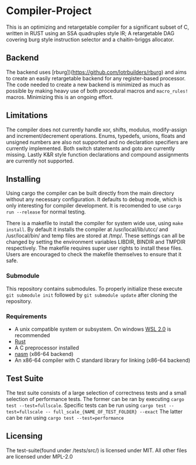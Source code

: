 # Compiler-Project
This is an optimizing and retargetable compiler for a significant subset of C, written in RUST using an SSA quadruples style IR; A retargetable DAG covering burg style instruction selector and a chaitin-briggs allocator. 

## Backend
The backend uses [rburg])(https://github.com/lotrbuilders/rburg) and aims to create an easily retargetable backend for any register-based processor. The code needed to create a new backend is minimized as much as possible by making heavy use of both procedural macros and `macro_rules!` macros. Minimizing this is an ongoing effort.

## Limitations
The compiler does not currently handle xor, shifts, modulus, modify-assign and increment/decrement operations. Enums, typedefs, unions, floats and unsigned numbers are also not supported and no declaration specifiers are currently implemented. Both switch statements and goto are currently missing. Lastly K&R style function declarations and compound assignments are currently not supported.


## Installing
Using cargo the compiler can be built directly from the main directory without any necessary configuration. It defaults to debug mode, which is only interesting for compiler development. It is recomended to use `cargo run --release` for normal testing. 

There is a makefile to install the compiler for system wide use, using `make install`. By default it installs the compiler at /usr/local/lib/utcc/ and /usr/local/bin/ and temp files are stored at /tmp/. These settings can all be changed by setting the environment variables LIBDIR, BINDIR and TMPDIR respectively. The makefile requires super user rights to install these files. Users are encouraged to check the makefile themselves to ensure that it safe.

### Submodule
This repository contains submodules. To properly initialize these execute `git submodule init` followed by `git submodule update` after cloning the repository.

### Requirements
- A unix compatible system or subsystem. On windows [WSL 2.0](https://docs.microsoft.com/en-us/windows/wsl/install) is recommended
- [Rust](https://www.rust-lang.org/tools/install)
- A C preprocessor installed
- [nasm](https://www.nasm.us/) (x86-64 backend)
- An x86-64 compiler with C standard library for linking (x86-64 backend)

## Test Suite
The test suite consists of a large selection of correctness tests and a small selection of performance tests.
The former can be ran by executing `cargo test --test=fullscale`. Specific tests can be run using `cargo test --test=fullscale -- full_scale_{NAME_OF_TEST_FOLDER} --exact`
The latter can be ran using `cargo test --test=performance`

## Licensing
The test-suite(found under /tests/src/) is licensed under MIT. All other files are licensed under MPL-2.0
